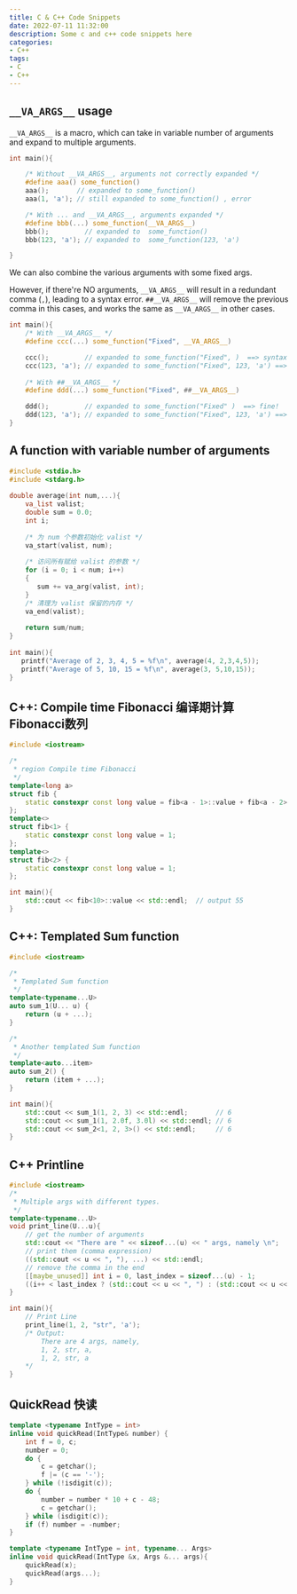```yaml
---
title: C & C++ Code Snippets
date: 2022-07-11 11:32:00
description: Some c and c++ code snippets here
categories: 
- C++
tags:
- C
- C++
---
```


## `__VA_ARGS__` usage

`__VA_ARGS__` is a macro, which can take in variable number of arguments and expand to multiple arguments.

```C
int main(){

    /* Without __VA_ARGS__, arguments not correctly expanded */
    #define aaa() some_function()
    aaa();       // expanded to some_function()
    aaa(1, 'a'); // still expanded to some_function() , error

    /* With ... and __VA_ARGS__, arguments expanded */
    #define bbb(...) some_function(__VA_ARGS__)
    bbb();         // expanded to  some_function()
    bbb(123, 'a'); // expanded to  some_function(123, 'a')

}
```

We can also combine the various arguments with some fixed args. 

However, if there're NO arguments, `__VA_ARGS__` will result in a redundant comma (`,`), leading to a syntax error. `##__VA_ARGS__` will remove the previous comma in this cases, and works the same as `__VA_ARGS__` in other cases.

```C
int main(){
    /* With __VA_ARGS__ */
    #define ccc(...) some_function("Fixed", __VA_ARGS__)

    ccc();         // expanded to some_function("Fixed", )  ==> syntax error
    ccc(123, 'a'); // expanded to some_function("Fixed", 123, 'a') ==> fine!
    
    /* With ##__VA_ARGS__ */
    #define ddd(...) some_function("Fixed", ##__VA_ARGS__)

    ddd();         // expanded to some_function("Fixed" )  ==> fine!
    ddd(123, 'a'); // expanded to some_function("Fixed", 123, 'a') ==> fine!
}
```

## A function with variable number of arguments

```C
#include <stdio.h>
#include <stdarg.h>
 
double average(int num,...){
    va_list valist;
    double sum = 0.0;
    int i;
 
    /* 为 num 个参数初始化 valist */
    va_start(valist, num);
 
    /* 访问所有赋给 valist 的参数 */
    for (i = 0; i < num; i++)
    {
       sum += va_arg(valist, int);
    }
    /* 清理为 valist 保留的内存 */
    va_end(valist);
 
    return sum/num;
}
 
int main(){
   printf("Average of 2, 3, 4, 5 = %f\n", average(4, 2,3,4,5));
   printf("Average of 5, 10, 15 = %f\n", average(3, 5,10,15));
}
```


## C++: Compile time Fibonacci 编译期计算Fibonacci数列

```C++
#include <iostream>

/*
 * region Compile time Fibonacci
 */
template<long a>
struct fib {
    static constexpr const long value = fib<a - 1>::value + fib<a - 2>::value;
};
template<>
struct fib<1> {
    static constexpr const long value = 1;
};
template<>
struct fib<2> {
    static constexpr const long value = 1;
};

int main(){
    std::cout << fib<10>::value << std::endl;  // output 55
}
```

## C++: Templated Sum function
```C++
#include <iostream>

/*
 * Templated Sum function
 */
template<typename...U>
auto sum_1(U... u) {
    return (u + ...);
}

/*
 * Another templated Sum function
 */
template<auto...item>
auto sum_2() {
    return (item + ...);
}

int main(){
    std::cout << sum_1(1, 2, 3) << std::endl;       // 6
    std::cout << sum_1(1, 2.0f, 3.0l) << std::endl; // 6
    std::cout << sum_2<1, 2, 3>() << std::endl;     // 6
}
```

## C++ Printline
```C++
#include <iostream>
/*
 * Multiple args with different types.
 */
template<typename...U>
void print_line(U...u){
    // get the number of arguments
    std::cout << "There are " << sizeof...(u) << " args, namely \n";
    // print them (comma expression)
    ((std::cout << u << ", "), ...) << std::endl;
    // remove the comma in the end
    [[maybe_unused]] int i = 0, last_index = sizeof...(u) - 1;
    ((i++ < last_index ? (std::cout << u << ", ") : (std::cout << u << std::endl) ), ...);
}

int main(){
    // Print Line
    print_line(1, 2, "str", 'a');
    /* Output: 
        There are 4 args, namely, 
        1, 2, str, a,
        1, 2, str, a
    */
}
```


## QuickRead  快读

```c++
template <typename IntType = int>
inline void quickRead(IntType& number) {
    int f = 0, c;
    number = 0;
    do {
      	c = getchar();
        f |= (c == '-');
    } while (!isdigit(c));
    do {
        number = number * 10 + c - 48;
        c = getchar();
    } while (isdigit(c));
    if (f) number = -number;
}

template <typename IntType = int, typename... Args>
inline void quickRead(IntType &x, Args &... args){
    quickRead(x);
    quickRead(args...);
}
```



